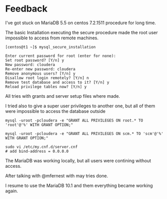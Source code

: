 # Feedback

I've got stuck on MariaDB 5.5 on centos 7.2.1511 procedure for long time.

The basic Installation executing the secure procedure made the root user impossible to access from remote machines.

```
[centos@t1 ~]$ mysql_secure_installation

Enter current password for root (enter for none):
Set root password? [Y/n] y
New password: cloudera
Re-enter new password: cloudera
Remove anonymous users? [Y/n] y
Disallow root login remotely? [Y/n] n
Remove test database and access to it? [Y/n] y
Reload privilege tables now? [Y/n] y
```

All tries with grants and server setup files where made.


I tried also to give a super user privileges to another one, but all of them were impossible to access the database outside

```
mysql -uroot -pcloudera -e "GRANT ALL PRIVILEGES ON root.* TO 'root'@'%' WITH GRANT OPTION;"

mysql -uroot -pcloudera -e "GRANT ALL PRIVILEGES ON scm.* TO 'scm'@'%' WITH GRANT OPTION;"

sudo vi /etc/my.cnf.d/server.cnf
# add bind-address = 0.0.0.0
```

The MariaDB was working locally, but all users were contining without access.

After talking with @mfernest with may tries done.

I resume to use the MariaDB 10.1 and them everything became working again.
